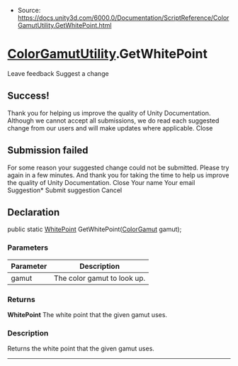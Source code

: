 * Source: https://docs.unity3d.com/6000.0/Documentation/ScriptReference/ColorGamutUtility.GetWhitePoint.html

#  [ColorGamutUtility](https://docs.unity3d.com/6000.0/Documentation/ScriptReference/ColorGamutUtility.html).GetWhitePoint
Leave feedback
Suggest a change
## Success!
Thank you for helping us improve the quality of Unity Documentation. Although we cannot accept all submissions, we do read each suggested change from our users and will make updates where applicable.
Close
## Submission failed
For some reason your suggested change could not be submitted. Please <a>try again</a> in a few minutes. And thank you for taking the time to help us improve the quality of Unity Documentation.
Close
Your name Your email Suggestion* Submit suggestion
Cancel
## Declaration
public static [WhitePoint](https://docs.unity3d.com/6000.0/Documentation/ScriptReference/WhitePoint.html) GetWhitePoint([ColorGamut](https://docs.unity3d.com/6000.0/Documentation/ScriptReference/ColorGamut.html) gamut); 
### Parameters
Parameter | Description  
---|---  
gamut | The color gamut to look up.  
### Returns
**WhitePoint** The white point that the given gamut uses. 
### Description
Returns the white point that the given gamut uses.
* * *
